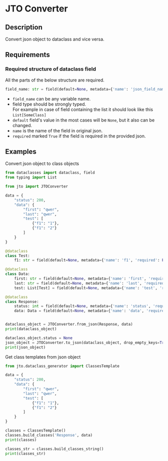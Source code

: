 # JTO Converter

## Description
Convert json object to dataclass and vice versa.  

## Requirements
### Required structure of dataclass field
All the parts of the below structure are required.
```python
field_name: str = field(default=None, metadata={'name': 'json_field_name', 'required': False})
```
- `field_name` can be any variable name.
- field type should be strongly typed.   
For example in case of field containing the list it should look like this `List[SomeClass]`
- `default` field's value in the most cases will be `None`, but it also can be changed.
- `name` is the name of the field in original json.
- `required` marked `True` if the field is required in the provided json.

## Examples

Convert json object to class objects
```python
from dataclasses import dataclass, field
from typing import List

from jto import JTOConverter

data = {
    "status": 200,
    "data": {
        "first": "qwer",
        "last": "qwer",
        "test": [
            {"f1": "1"},
            {"f1": "2"}
        ]
    }
}

@dataclass
class Test:
    f1: str = field(default=None, metadata={'name': 'f1', 'required': False})

@dataclass
class Data:
    first: str = field(default=None, metadata={'name': 'first', 'required': False})
    last: str = field(default=None, metadata={'name': 'last', 'required': False})
    test: List[Test] = field(default=None, metadata={'name': 'test', 'required': False})

@dataclass
class Response:
    status: int = field(default=None, metadata={'name': 'status', 'required': False})
    data: Data = field(default=None, metadata={'name': 'data', 'required': False})


dataclass_object = JTOConverter.from_json(Response, data)
print(dataclass_object)

dataclass_object.status = None
json_object = JTOConverter.to_json(dataclass_object, drop_empty_keys=True)
print(json_object)
```
Get class templates from json object
```python
from jto.dataclass_generator import ClassesTemplate

data = {
    "status": 200,
    "data": {
        "first": "qwer",
        "last": "qwer",
        "test": [
            {"f1": "1"},
            {"f1": "2"}
        ]
    }
}

classes = ClassesTemplate()
classes.build_classes('Response', data)
print(classes)

classes_str = classes.build_classes_string()
print(classes_str)
```

